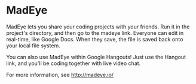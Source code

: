 MadEye
======

MadEye lets you share your coding projects with your friends.  Run it in the
project's directory, and then go to the madeye link.  Everyone can edit in 
real-time, like Google Docs.  When they save, the file is saved back onto your
local file system.

You can also use MadEye within Google Hangouts!  Just use the Hangout link,
and you'll be coding together with live video chat.

For more information, see http://madeye.io/

